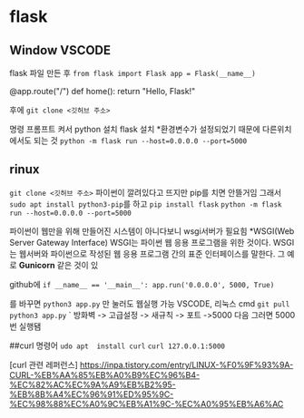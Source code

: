 # flask
## Window VSCODE
flask 파일 만든 후
`from flask import Flask
app = Flask(__name__)`

@app.route("/")
def home():
    return "Hello, Flask!"

후에 `git clone <깃허브 주소>`

명령 프롬프트 켜서
python 설치
flask 설치
*환경변수가 설정되었기 때문에 다른위치에서도 되는 것
`python -m flask run --host=0.0.0.0 --port=5000`

## rinux
`git clone <깃허브 주소>`
파이썬이 깔려있다고 뜨지만 pip를 치면 안뜰거임 그래서
`sudo apt install python3-pip`를 하고
`pip install flask`
`python -m flask run --host=0.0.0.0 --port=5000`

파이썬이 웹만을 위해 만들어진 시스템이 아니다보니
wsgi서버가 필요힘
*WSGI(Web Server Gateway Interface)
WSGI는 파이썬 웹 응용 프로그램을 위한 것이다. WSGI는 웹서버와 파이썬으로 작성된 웹 응용 프로그램 간의 표준 인터페이스를 말한다.
그 예로 **Gunicorn** 같은 것이 있

github에
`if __name__ == '__main__':
    app.run('0.0.0.0', 5000, True)`

를 바꾸면 `python3 app.py` 만 눌러도 웹실행 가능
VSCODE, 리눅스 cmd
`git pull`
`python3 app.py`
`
방화벽 -> 고급설정 -> 새규칙 -> 포트 ->5000 다음
그러면 5000번 실행됌

##curl 명령어
`udo apt  install curl`
`curl 127.0.0.1:5000`

[curl 관련 레퍼런스]
https://inpa.tistory.com/entry/LINUX-%F0%9F%93%9A-CURL-%EB%AA%85%EB%A0%B9%EC%96%B4-%EC%82%AC%EC%9A%A9%EB%B2%95-%EB%8B%A4%EC%96%91%ED%95%9C-%EC%98%88%EC%A0%9C%EB%A1%9C-%EC%A0%95%EB%A6%AC



